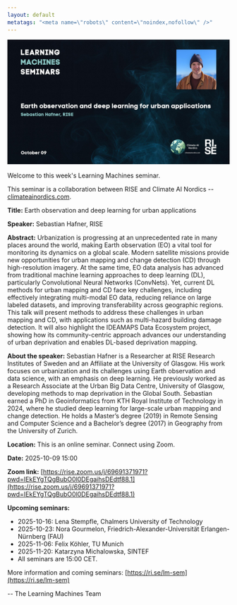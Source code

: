 ```yaml
---
layout: default
metatags: "<meta name=\"robots\" content=\"noindex,nofollow\" />"
---
```

<img src="/lm/2025-10-09-youtube-thumbnail-sebastian-hafner.jpg" />
 
Welcome to this week's Learning Machines seminar.

This seminar is a collaboration between RISE and Climate AI Nordics -- [climateainordics.com](https://climateainordics.com/).

**Title:** Earth observation and deep learning for urban applications

**Speaker:** Sebastian Hafner, RISE

**Abstract:** Urbanization is progressing at an unprecedented rate in many places around the world, making Earth observation (EO) a vital tool for monitoring its dynamics on a global scale. Modern satellite missions provide new opportunities for urban mapping and change detection (CD) through high-resolution imagery. At the same time, EO data analysis has advanced from traditional machine learning approaches to deep learning (DL), particularly Convolutional Neural Networks (ConvNets). Yet, current DL methods for urban mapping and CD face key challenges, including effectively integrating multi-modal EO data, reducing reliance on large labeled datasets, and improving transferability across geographic regions. This talk will present methods to address these challenges in urban mapping and CD, with applications such as multi-hazard building damage detection. It will also highlight the IDEAMAPS Data Ecosystem project, showing how its community-centric approach advances our understanding of urban deprivation and enables DL-based deprivation mapping.

**About the speaker:** Sebastian Hafner is a Researcher at RISE Research Institutes of Sweden and an Affiliate at the University of Glasgow. His work focuses on urbanization and its challenges using Earth observation and data science, with an emphasis on deep learning. He previously worked as a Research Associate at the Urban Big Data Centre, University of Glasgow, developing methods to map deprivation in the Global South. Sebastian earned a PhD in Geoinformatics from KTH Royal Institute of Technology in 2024, where he studied deep learning for large-scale urban mapping and change detection. He holds a Master’s degree (2019) in Remote Sensing and Computer Science and a Bachelor’s degree (2017) in Geography from the University of Zurich.

**Location:** This is an online seminar. Connect using Zoom.

**Date:** 2025-10-09 15:00

**Zoom link:** [https://rise.zoom.us/j/69691371971?pwd=IEkEYgTQgBubO0l0DEgaihsDEdtf88.1](https://rise.zoom.us/j/69691371971?pwd=IEkEYgTQgBubO0l0DEgaihsDEdtf88.1)

**Upcoming seminars:**

* 2025-10-16: Lena Stempfle, Chalmers University of Technology
* 2025-10-23: Nora Gourmelon, Friedrich-Alexander-Universität Erlangen-Nürnberg (FAU)
* 2025-11-06: Felix Köhler, TU Munich
* 2025-11-20: Katarzyna Michalowska, SINTEF
* All seminars are 15:00 CET.

More information and coming seminars: [https://ri.se/lm-sem](https://ri.se/lm-sem)

-- The Learning Machines Team

